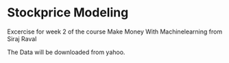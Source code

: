 # Stockprice Modeling

Excercise for week 2 of the course 
Make Money With Machinelearning from Siraj Raval

The Data will be downloaded from yahoo. 


